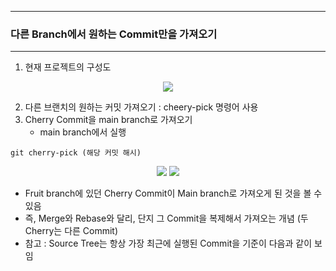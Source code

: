 -----
### 다른 Branch에서 원하는 Commit만을 가져오기
-----
1. 현재 프로젝트의 구성도
<div align="center">
<img src="https://github.com/sooyounghan/Web/assets/34672301/1e927ab0-0343-4bd2-a4b6-89b3a71530e1">
</div>

2. 다른 브랜치의 원하는 커밋 가져오기 : cheery-pick 명령어 사용
3. Cherry Commit을 main branch로 가져오기
   - main branch에서 실행
```
git cherry-pick (해당 커밋 해시)
```
<div align="center">
<img src="https://github.com/sooyounghan/Web/assets/34672301/8e545a5e-1182-4fc7-a523-250032ef3dbc">
<img src="https://github.com/sooyounghan/Web/assets/34672301/71c403c9-5c0d-407e-a6fe-ba376b61842c">
</div>

  - Fruit branch에 있던 Cherry Commit이 Main branch로 가져오게 된 것을 볼 수 있음
  - 즉, Merge와 Rebase와 달리, 단지 그 Commit을 복제해서 가져오는 개념 (두 Cherry는 다른 Commit)
  - 참고 : Source Tree는 항상 가장 최근에 실행된 Commit을 기준이 다음과 같이 보임
